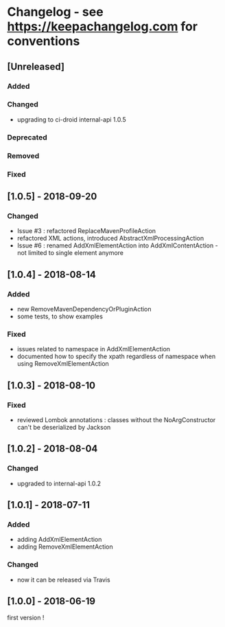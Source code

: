 # Changelog - see https://keepachangelog.com for conventions

## [Unreleased]

### Added

### Changed
- upgrading to ci-droid internal-api 1.0.5

### Deprecated

### Removed

### Fixed

## [1.0.5] - 2018-09-20

### Changed
- Issue #3 : refactored ReplaceMavenProfileAction
- refactored XML actions, introduced AbstractXmlProcessingAction 
- Issue #6 : renamed AddXmlElementAction into AddXmlContentAction - not limited to single element anymore

## [1.0.4] - 2018-08-14

### Added
- new RemoveMavenDependencyOrPluginAction
- some tests, to show examples

### Fixed
- issues related to namespace in AddXmlElementAction 
- documented how to specify the xpath regardless of namespace when using RemoveXmlElementAction

## [1.0.3] - 2018-08-10

### Fixed
- reviewed Lombok annotations : classes without the NoArgConstructor can't be deserialized by Jackson

## [1.0.2] - 2018-08-04

### Changed
- upgraded to internal-api 1.0.2

## [1.0.1] - 2018-07-11

### Added
- adding AddXmlElementAction
- adding RemoveXmlElementAction

### Changed
- now it can be released via Travis

## [1.0.0] - 2018-06-19

first version !


